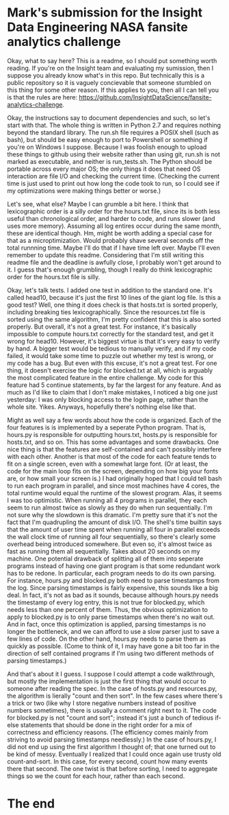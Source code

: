 # Mark's submission for the Insight Data Engineering NASA fansite analytics challenge

Okay, what to say here?  This is a readme, so I should put something worth reading.  If you're on the Insight team and evaluating my sumission, then I suppose you already know what's in this repo.  But technically this is a public repository so it is vaguely concievable that someone stumbled on this thing for some other reason.  If this applies to you, then all I can tell you is that the rules are here: https://github.com/InsightDataScience/fansite-analytics-challenge.

Okay, the instructions say to document dependencies and such, so let's start with that.  The whole thing is written in Python 2.7 and requires nothing beyond the standard library.  The run.sh file requires a POSIX shell (such as bash), but should be easy enough to port to Powershell or something if you're on Windows I suppose.  Because I was foolish enough to upload these things to github using their website rather than using git, run.sh is not marked as executable, and neither is run_tests.sh.  The Python should be portable across every major OS; the only things it does that need OS interaction are file I/O and checking the current time.  (Checking the current time is just used to print out how long the code took to run, so I could see if my optimizations were making things better or worse.)

Let's see, what else?  Maybe I can grumble a bit here.  I think that lexicographic order is a silly order for the hours.txt file, since its is both less useful than chronological order, and harder to code, and runs slower (and uses more memory).  Assuming all log entires occur during the same month, these are identical though.  Hm, might be worth adding a special case for that as a microptimization.  Would probably shave several seconds off the total runnning time.  Maybe I'll do that if I have time left over.  Maybe I'll even remember to update this readme.  Considering that I'm still writing this readme file and the deadline is awfully close, I probably won't get around to it.  I guess that's enough grumbling, though I really do think lexicographic order for the hours.txt file is silly.

Okay, let's talk tests.  I added one test in addition to the standard one.  It's called head10, because it's just the first 10 lines of the giant log file.  Is this a good test?  Well, one thing it does check is that hosts.txt is sorted properly, including breaking ties lexicographically.  Since the resources.txt file is sorted using the same algorithm, I'm pretty confident that this is also sorted properly.  But overall, it's not a great test.  For instance, it's basically impossible to compute hours.txt correctly for the standard test, and get it wrong for head10.  However, it's biggest virtue is that it's very easy to verify by hand.  A bigger test would be tedious to manually verify, and if my code failed, it would take some time to puzzle out whether my test is wrong, or my code has a bug.  But even with this excuse, it's not a great test.  For one thing, it doesn't exercise the logic for blocked.txt at all, which is arguably the most complicated feature in the entire challenge.  My code for this feature had 5 continue statements, by far the largest for any feature.  And as much as I'd like to claim that I don't make mistakes, I noticed a big one just yesterday: I was only blocking access to the login page, rather than the whole site.  Yikes.  Anyways, hopefully there's nothing else like that.

Might as well say a few words about how the code is organized.  Each of the four features is is implemented by a seperate Python program.  That is, hours.py is responsible for outputting hours.txt, hosts.py is responsible for hosts.txt, and so on.  This has some advantages and some drawbacks.  One nice thing is that the features are self-contained and can't possibly interfere with each other.  Another is that most of the code for each feature tends to fit on a single screen, even with a somewhat large font.  (Or at least, the code for the main loop fits on the screen, depending on how big your fonts are, or how small your screen is.)  I had originally hoped that I could tell bash to run each program in parallel, and since most machines have 4 cores, the total runtime would equal the runtime of the slowest program.  Alas, it seems I was too optimistic.  When running all 4 programs in parallel, they each seem to run almost twice as slowly as they do when run sequentially.  I'm not sure why the slowdown is this dramatic.  I'm pretty sure that it's not the fact that I'm quadrupling the amount of disk I/O.  The shell's time builtin says that the amount of user time spent when running all four in parallel exceeds the wall clock time of running all four sequentially, so there's clearly some overhead being introduced somewhere.  But even so, it's almost twice as fast as running them all sequentially.  Takes about 20 seconds on my machine.  One potential drawback of splitting all of them into seperate programs instead of having one giant program is that some redundant work has to be redone.  In particular, each program needs to do its own parsing.  For instance, hours.py and blocked.py both need to parse timestamps from the log.  Since parsing timestamps is fairly expensive, this sounds like a big deal.  In fact, it's not as bad as it sounds, because although hours.py needs the timestamp of every log entry, this is not true for blocked.py, which needs less than one percent of them.  Thus, the obvious optimization to apply to blocked.py is to only parse timestamps when there's no wait out.  And in fact, once this optimization is applied, parsing timestamps is no longer the bottleneck, and we can afford to use a slow parser just to save a few lines of code.  On the other hand, hours.py needs to parse them as quickly as possible.  (Come to think of it, I may have gone a bit too far in the direction of self contained programs if I'm using two different methods of parsing timestamps.)

And that's about it I guess.  I suppose I could attempt a code walkthrough, but mostly the implementation is just the first thing that would occur to someone after reading the spec.  In the case of hosts.py and resources.py, the algorithm is lierally "count and then sort".  In the few cases where there's a trick or two (like why I store negative numbers instead of positive numbers sometimes), there is usually a comment right next to it.  The code for blocked.py is not "count and sort"; instead it's just a bunch of tedious if-else statements that should be done in the right order for a mix of correctness and efficiency reasons.  (The efficiency comes mainly from striving to avoid parsing timestamps needlessly.)  In the case of hours.py, I did not end up using the first algorithm I thought of; that one turned out to be kind of messy.  Eventually I realized that I could once again use trusty old count-and-sort.  In this case, for every second, count how many events there that second.  The one twist is that before sorting, I need to aggregate things so we the count for each hour, rather than each second.

# The end

